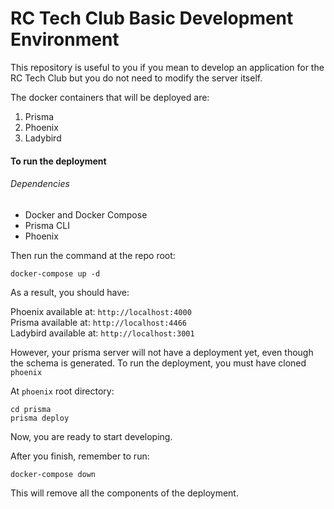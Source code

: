 # RC Tech Club Basic Development Environment

This repository is useful to you if you mean to develop an application for the RC Tech Club but you do not need to modify the server itself.

The docker containers that will be deployed are:

1. Prisma
2. Phoenix
3. Ladybird

#### To run the deployment

###### Dependencies

- Docker and Docker Compose
- Prisma CLI
- Phoenix

Then run the command at the repo root:

```
docker-compose up -d
```

As a result, you should have:

Phoenix available at: `http://localhost:4000`  
Prisma available at: `http://localhost:4466`  
Ladybird available at: `http://localhost:3001`

However, your prisma server will not have a deployment yet, even though the schema is generated. To run the deployment, you must have cloned `phoenix`

At `phoenix` root directory:

```
cd prisma
prisma deploy
```

Now, you are ready to start developing.

After you finish, remember to run:

```
docker-compose down
```

This will remove all the components of the deployment.
